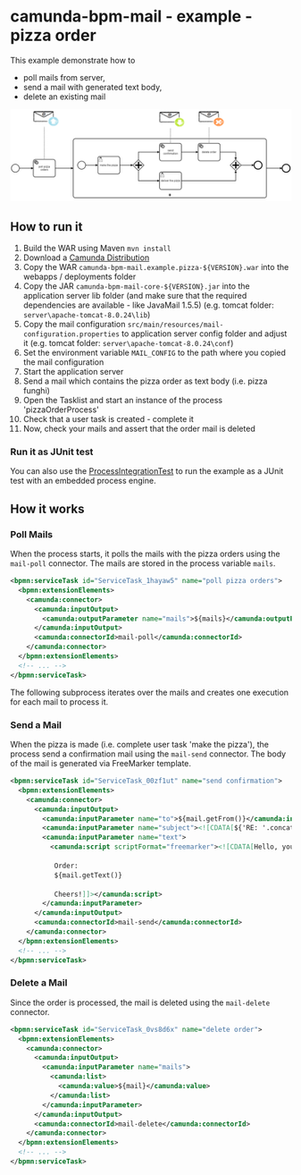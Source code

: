 # camunda-bpm-mail - example - pizza order

This example demonstrate how to 

* poll mails from server,
* send a mail with generated text body,
* delete an existing mail

![Process](docs/pizzaOrderProcess.png)

## How to run it

1. Build the WAR using Maven `mvn install`
2. Download a [Camunda Distribution](https://camunda.org/download/)
3. Copy the WAR `camunda-bpm-mail.example.pizza-${VERSION}.war` into the webapps / deployments folder
4. Copy the JAR `camunda-bpm-mail-core-${VERSION}.jar` into the application server lib folder (and make sure that the required dependencies are available - like JavaMail 1.5.5) (e.g. tomcat folder: `server\apache-tomcat-8.0.24\lib`)
5. Copy the mail configuration `src/main/resources/mail-configuration.properties` to application server config folder and adjust it (e.g. tomcat folder: `server\apache-tomcat-8.0.24\conf`)
6. Set the environment variable `MAIL_CONFIG` to the path where you copied the mail configuration
7. Start the application server 
8. Send a mail which contains the pizza order as text body (i.e. pizza funghi)
9. Open the Tasklist and start an instance of the process 'pizzaOrderProcess'
10. Check that a user task is created - complete it
11. Now, check your mails and assert that the order mail is deleted

### Run it as JUnit test

You can also use the [ProcessIntegrationTest](src/test/java/org/camunda/bpm/extension/mail/example/ProcessIntegrationTest.java) to run the example as a JUnit test with an embedded process engine.

## How it works

### Poll Mails

When the process starts, it polls the mails with the pizza orders using the `mail-poll` connector. The mails are stored in the process variable `mails`.

```xml
<bpmn:serviceTask id="ServiceTask_1hayaw5" name="poll pizza orders">
  <bpmn:extensionElements>
    <camunda:connector>
      <camunda:inputOutput>
        <camunda:outputParameter name="mails">${mails}</camunda:outputParameter>
      </camunda:inputOutput>
      <camunda:connectorId>mail-poll</camunda:connectorId>
    </camunda:connector>
  </bpmn:extensionElements>
  <!-- ... -->
</bpmn:serviceTask>
```

The following subprocess iterates over the mails and creates one execution for each mail to process it.

### Send a Mail

When the pizza is made (i.e. complete user task 'make the pizza'), the process send a confirmation mail using the `mail-send` connector. The body of the mail is generated via FreeMarker template.

```xml
<bpmn:serviceTask id="ServiceTask_00zf1ut" name="send confirmation">
  <bpmn:extensionElements>
    <camunda:connector>
      <camunda:inputOutput>
        <camunda:inputParameter name="to">${mail.getFrom()}</camunda:inputParameter>
        <camunda:inputParameter name="subject"><![CDATA[${'RE: '.concat(mail.getSubject())}]]></camunda:inputParameter>
        <camunda:inputParameter name="text">
          <camunda:script scriptFormat="freemarker"><![CDATA[Hello, your pizza is ready and will be delivered soon.

           Order:
           ${mail.getText()} 

           Cheers!]]></camunda:script>
        </camunda:inputParameter>
      </camunda:inputOutput>
      <camunda:connectorId>mail-send</camunda:connectorId>
    </camunda:connector>
  </bpmn:extensionElements>
  <!-- ... -->
</bpmn:serviceTask>
```

### Delete a Mail

Since the order is processed, the mail is deleted using the `mail-delete` connector.

```xml
<bpmn:serviceTask id="ServiceTask_0vs8d6x" name="delete order">
  <bpmn:extensionElements>
    <camunda:connector>
      <camunda:inputOutput>
        <camunda:inputParameter name="mails">
          <camunda:list>
            <camunda:value>${mail}</camunda:value>
          </camunda:list>
        </camunda:inputParameter>
      </camunda:inputOutput>
      <camunda:connectorId>mail-delete</camunda:connectorId>
    </camunda:connector>
  </bpmn:extensionElements>
  <!-- ... -->
</bpmn:serviceTask>
```
